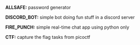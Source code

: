 
**ALLSAFE:**
password generator

**DISCORD_BOT:**
simple bot doing fun stuff in a discord server

**FIRE_PUNCH:**
simple real-time chat app using python only

**CTF:**
capture the flag tasks from picoctf
